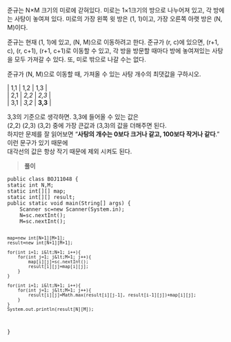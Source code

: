 
<p>준규는 N×M 크기의 미로에 갇혀있다. 미로는 1×1크기의 방으로 나누어져 있고, 각 방에는 사탕이 놓여져 있다. 미로의 가장 왼쪽 윗 방은 (1, 1)이고, 가장 오른쪽 아랫 방은 (N, M)이다.</p>
<p>준규는 현재 (1, 1)에 있고, (N, M)으로 이동하려고 한다. 준규가 (r, c)에 있으면, (r+1, c), (r, c+1), (r+1, c+1)로 이동할 수 있고, 각 방을 방문할 때마다 방에 놓여져있는 사탕을 모두 가져갈 수 있다. 또, 미로 밖으로 나갈 수는 없다.</p>
<p>준규가 (N, M)으로 이동할 때, 가져올 수 있는 사탕 개수의 최댓값을 구하시오.</p>
<p>| 1,1 | 1,2 | 1,3 |<br>
| 2,1 | <em>2,2</em> | <em>2,3</em> |<br>
| 3,1 | <em>3,2</em> | <strong>3,3</strong> |</p>
<p>3,3의 기준으로 생각하면. 3,3에 들어올 수 있는 값은<br>
(2,2) (2,3) (3,2) 중에 가장 큰값과 (3,3)의 값을 더해주면 된다.<br>
하지만 문제를 잘 읽어보면 “<strong>사탕의 개수는 0보다 크거나 같고, 100보다 작거나 같다</strong>.” 이런 문구가 있기 때문에<br>
대각선의 값은 항상 작기 때문에 제외 시켜도 된다.</p>
<blockquote>
<p><strong>풀이</strong></p>
</blockquote>
<pre><code>public class BOJ11048 {
static int N,M;
static int[][] map;
static int[][] result;
public static void main(String[] args) {
	Scanner sc=new Scanner(System.in);	
	N=sc.nextInt();
	M=sc.nextInt();
	
	map=new int[N+1][M+1];
	result=new int[N+1][M+1];
	
	for(int i=1; i&lt;N+1; i++){
		for(int j=1; j&lt;M+1; j++){
			map[i][j]=sc.nextInt();
			result[i][j]=map[i][j];
		}
	}
	
	for(int i=1; i&lt;N+1; i++){
		for(int j=1; j&lt;M+1; j++){
			result[i][j]=Math.max(result[i][j-1], result[i-1][j])+map[i][j];
		}
	}
	System.out.println(result[N][M]);
}
</code></pre>


